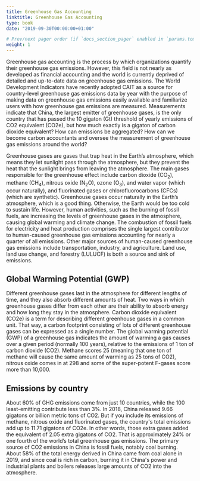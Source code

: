 ```yaml
---
title: Greenhouse Gas Accounting
linktitle: Greenhouse Gas Accounting
type: book
date: "2019-09-30T00:00:00+01:00"

# Prev/next pager order (if `docs_section_pager` enabled in `params.toml`)
weight: 1
---
```


Greenhouse gas accounting is the process by which organizations quantify their greenhouse gas emissions. However, this field is not nearly as developed as financial accounting and the world is currently deprived of detailed and up-to-date data on greenhouse gas emissions. The World Development Indicators have recently adopted CAIT as a source for country-level greenhouse gas emissions data by year with the purpose of making data on greenhouse gas emissions easily available and familiarize users with how greenhouse gas emissions are measured. Measurements indicate that China, the largest emitter of greenhouse gases, is the only country that has passed the 10 gigaton (Gt) threshold of yearly emissions of CO2 equivalent (CO2e), but how much exactly is a gigaton of carbon dioxide equivalent? How can emissions be aggregated? How can we become carbon accountants and oversee the measurement of greenhouse gas emissions around the world?

Greenhouse gases are gases that trap heat in the Earth’s atmosphere, which means they let sunlight pass through the atmosphere, but they prevent the heat that the sunlight brings from leaving the atmosphere. The main gases responsible for the greenhouse effect include carbon dioxide (CO<sub>2</sub>), methane (CH<sub>4</sub>), nitrous oxide (N<sub>2</sub>O), ozone (O<sub>3</sub>), and water vapor (which occur naturally), and fluorinated gases or chlorofluorocarbons (CFCs) (which are synthetic). Greenhouse gases occur naturally in the Earth’s atmosphere, which is a good thing. Otherwise, the Earth would be too cold to sustain life. However, human activities, such as the burning of fossil fuels, are increasing the levels of greenhouse gases in the atmosphere, causing global warming and climate change. The combustion of fossil fuels for electricity and heat production comprises the single largest contributor to human-caused greenhouse gas emissions accounting for nearly a quarter of all emissions. Other major sources of human-caused greenhouse gas emissions include transportation, industry, and agriculture. Land use, land use change, and forestry (LULUCF) is both a source and sink of emissions.

<div class="flourish-embed" data-src="story/999382"><script src="https://public.flourish.studio/resources/embed.js"></script></div>

## Global Warming Potential (GWP)

Different greenhouse gases last in the atmosphere for different lengths of time, and they also absorb different amounts of heat. Two ways in which greenhouse gases differ from each other are their ability to absorb energy and how long they stay in the atmosphere. Carbon dioxide equivalent (CO2e) is a term for describing different greenhouse gases in a common unit. That way, a carbon footprint consisting of lots of different greenhouse gases can be expressed as a single number. The global warming potential (GWP) of a greenhouse gas indicates the amount of warming a gas causes over a given period (normally 100 years), relative to the emissions of 1 ton of carbon dioxide (CO2). Methane scores 25 (meaning that one ton of methane will cause the same amount of warming as 25 tons of CO2), nitrous oxide comes in at 298 and some of the super-potent F-gases score more than 10,000.

## Emissions by country

About 60% of GHG emissions come from just 10 countries, while the 100 least-emitting contribute less than 3%. In 2018, China released 9.66 gigatons or billion metric tons of CO2. But if you include its emissions of methane, nitrous oxide and fluorinated gases, the country's total emissions add up to 11.71 gigatons of CO2e. In other words, those extra gases added the equivalent of 2.05 extra gigatons of CO2. That is approximately 24% or one fourth of the world’s total greenhouse gas emissions. The primary source of CO2 emissions in China is fossil fuels, notably coal burning. About 58% of the total energy derived in China came from coal alone in 2019, and since coal is rich in carbon, burning it in China's power and industrial plants and boilers releases large amounts of CO2 into the atmosphere.

<div class="flourish-embed" data-src="story/998814"><script src="https://public.flourish.studio/resources/embed.js"></script></div>